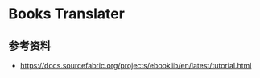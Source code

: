 # Books Translater

## 参考资料

- https://docs.sourcefabric.org/projects/ebooklib/en/latest/tutorial.html